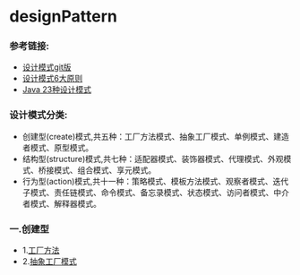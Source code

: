# designPattern

### 参考链接:
* [设计模式git版](https://github.com/xingshaocheng/architect-awesome/blob/master/README.md#%E8%AE%BE%E8%AE%A1%E6%A8%A1%E5%BC%8F)
* [设计模式6大原则](https://www.jianshu.com/p/068b2d0ce4e6)
* [Java 23种设计模式](https://www.cnblogs.com/foryang/p/5849402.html)

### 设计模式分类:
* 创建型(create)模式,共五种：工厂方法模式、抽象工厂模式、单例模式、建造者模式、原型模式。
* 结构型(structure)模式,共七种：适配器模式、装饰器模式、代理模式、外观模式、桥接模式、组合模式、享元模式。
* 行为型(action)模式,共十一种：策略模式、模板方法模式、观察者模式、迭代子模式、责任链模式、命令模式、备忘录模式、状态模式、访问者模式、中介者模式、解释器模式。

### 一.创建型
* 1.[工厂方法](https://www.cnblogs.com/java-my-life/archive/2012/03/25/2416227.html)
* 2.[抽象工厂模式](https://www.cnblogs.com/java-my-life/archive/2012/03/28/2418836.html)
